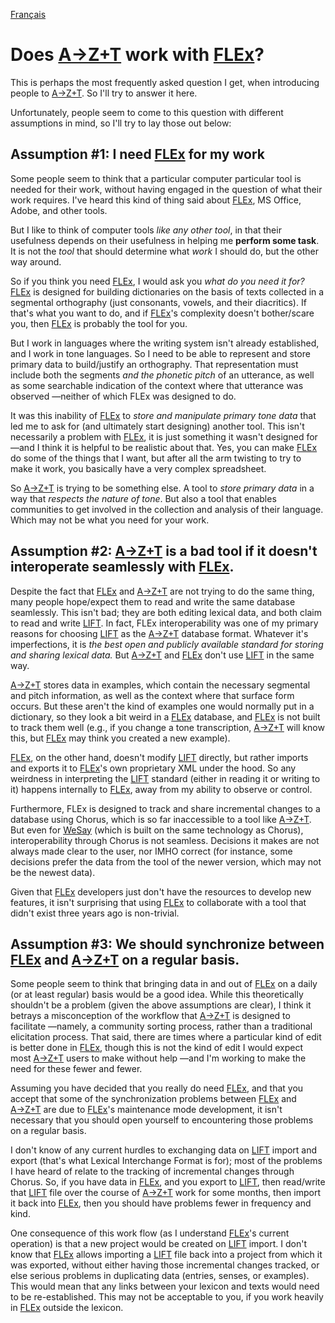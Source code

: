 <a href="fr/FLEX_COLLABORATION.md">Français</a>
# Does [A→Z+T] work with [FLEx]?

This is perhaps the most frequently asked question I get, when introducing people to [A→Z+T]. So I'll try to answer it here.

Unfortunately, people seem to come to this question with different assumptions in mind, so I'll try to lay those out below:

## Assumption #1: I need [FLEx] for my work
Some people seem to think that a particular computer particular tool is needed for their work, without having engaged in the question of what their work requires. I've heard this kind of thing said about [FLEx], MS Office, Adobe, and other tools.

But I like to think of computer tools _like any other tool_, in that their usefulness depends on their usefulness in helping me **perform some task**. It is not the _tool_ that should determine what _work_ I should do, but the other way around.

So if you think you need [FLEx], I would ask you _what do you need it for?_ [FLEx] is designed for building dictionaries on the basis of texts collected in a segmental orthography (just consonants, vowels, and their diacritics). If that's what you want to do, and if [FLEx]'s complexity doesn't bother/scare you, then [FLEx] is probably the tool for you.

But I work in languages where the writing system isn't already established, and I work in tone languages. So I need to be able to represent and store primary data to build/justify an orthography. That representation must include both the segments _and the phonetic pitch_ of an utterance, as well as some searchable indication of the context where that utterance was observed —neither of which FLEx was designed to do.

It was this inability of [FLEx] to _store and manipulate primary tone data_ that led me to ask for (and ultimately start designing) another tool. This isn't necessarily a problem with [FLEx], it is just something it wasn't designed for —and I think it is helpful to be realistic about that. Yes, you can make [FLEx] do some of the things that I want, but after all the arm twisting to try to make it work, you basically have a very complex spreadsheet.

So [A→Z+T] is trying to be something else. A tool to _store primary data_ in a way that _respects the nature of tone_. But also a tool that enables communities to get involved in the collection and analysis of their language. Which may not be what you need for your work.

## Assumption #2: [A→Z+T] is a bad tool if it doesn't interoperate seamlessly with [FLEx].

Despite the fact that [FLEx] and [A→Z+T] are not trying to do the same thing, many people hope/expect them to read and write the same database seamlessly.  This isn't bad; they are both editing lexical data, and both claim to read and write [LIFT]. In fact, FLEx interoperability was one of my primary reasons for choosing [LIFT] as the [A→Z+T] database format. Whatever it's imperfections, it is _the best open and publicly available standard for storing and sharing lexical data._ But [A→Z+T] and [FLEx] don't use [LIFT] in the same way.

[A→Z+T] stores data in examples, which contain the necessary segmental and pitch information, as well as the context where that surface form occurs. But these aren't the kind of examples one would normally put in a dictionary, so they look a bit weird in a [FLEx] database, and [FLEx] is not built to track them well (e.g., if you change a tone transcription, [A→Z+T] will know this, but [FLEx] may think you created a new example).

[FLEx], on the other hand, doesn't modify [LIFT] directly, but rather imports and exports it to [FLEx]'s own proprietary XML under the hood. So any weirdness in interpreting the [LIFT] standard (either in reading it or writing to it) happens internally to [FLEx], away from my ability to observe or control.

Furthermore, FLEx is designed to track and share incremental changes to a database using Chorus, which is so far inaccessible to a tool like [A→Z+T]. But even for [WeSay] (which is built on the same technology as Chorus), interoperability through Chorus is not seamless. Decisions it makes are not always made clear to the user, nor IMHO correct (for instance, some decisions prefer the data from the tool of the newer version, which may not be the newest data).

Given that [FLEx] developers just don't have the resources to develop new features, it isn't surprising that using [FLEx] to collaborate with a tool that didn't exist three years ago is non-trivial.

## Assumption #3: We should synchronize between [FLEx] and [A→Z+T] on a regular basis.

Some people seem to think that bringing data in and out of [FLEx] on a daily (or at least regular) basis would be a good idea. While this theoretically shouldn't be a problem (given the above assumptions are clear), I think it betrays a misconception of the workflow that [A→Z+T] is designed to facilitate —namely, a community sorting process, rather than a traditional elicitation process. That said, there are times where a particular kind of edit is better done in [FLEx], though this is not the kind of edit I would expect most [A→Z+T] users to make without help —and I'm working to make the need for these fewer and fewer.

Assuming you have decided that you really do need [FLEx], and that you accept that some of the synchronization problems between [FLEx] and [A→Z+T] are due to [FLEx]'s maintenance mode development, it isn't necessary that you should open yourself to encountering those problems on a regular basis.

I don't know of any current hurdles to exchanging data on [LIFT] import and export (that's what Lexical Interchange Format is for); most of the problems I have heard of relate to the tracking of incremental changes through Chorus. So, if you have data in [FLEx], and you export to [LIFT], then read/write that [LIFT] file over the course of [A→Z+T] work for some months, then import it back into [FLEx], then you should have problems fewer in frequency and kind.

One consequence of this work flow (as I understand [FLEx]'s current operation) is that a new project would be created on [LIFT] import. I don't know that [FLEx] allows importing a [LIFT] file back into a project from which it was exported, without either having those incremental changes tracked, or else serious problems in duplicating data (entries, senses, or examples). This would mean that any links between your lexicon and texts would need to be re-established. This may not be acceptable to you, if you work heavily in [FLEx] outside the lexicon.

[A→Z+T]:  https://github.com/kent-rasmussen/azt
[WeSay]:  https://software.sil.org/wesay/
[FLEx]: https://software.sil.org/fieldworks/
[LIFT]: https://code.google.com/archive/p/lift-standard/
[CAWL]: http://www.comparalex.org/resources/SIL%20Comparative%20African%20Word%20List.pdf
